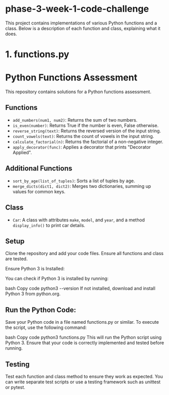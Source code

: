 # phase-3-week-1-code-challenge
This project contains implementations of various Python functions and a class. Below is a description of each function and class, explaining what it does.

# 1. functions.py
# Python Functions Assessment

This repository contains solutions for a Python functions assessment.

## Functions

- `add_numbers(num1, num2)`: Returns the sum of two numbers.
- `is_even(number)`: Returns True if the number is even, False otherwise.
- `reverse_string(text)`: Returns the reversed version of the input string.
- `count_vowels(text)`: Returns the count of vowels in the input string.
- `calculate_factorial(n)`: Returns the factorial of a non-negative integer.
- `apply_decorator(func)`: Applies a decorator that prints "Decorator Applied".

## Additional Functions

- `sort_by_age(list_of_tuples)`: Sorts a list of tuples by age.
- `merge_dicts(dict1, dict2)`: Merges two dictionaries, summing up values for common keys.

## Class

- `Car`: A class with attributes `make`, `model`, and `year`, and a method `display_info()` to print car details.

## Setup

Clone the repository and add your code files. Ensure all functions and class are tested.

Ensure Python 3 is Installed:

You can check if Python 3 is installed by running:

bash
Copy code
python3 --version
If not installed, download and install Python 3 from python.org.

## Run the Python Code:

Save your Python code in a file named functions.py or similar. To execute the script, use the following command:

bash
Copy code
python3 functions.py
This will run the Python script using Python 3. Ensure that your code is correctly implemented and tested before running.

## Testing
Test each function and class method to ensure they work as expected. You can write separate test scripts or use a testing framework such as unittest or pytest.
